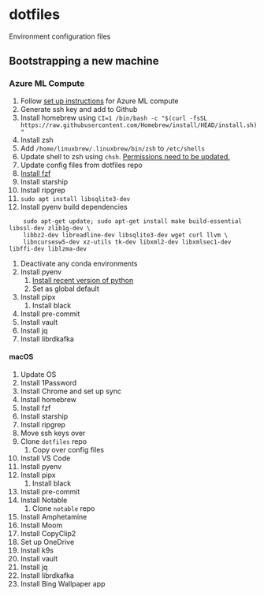 # dotfiles
Environment configuration files

## Bootstrapping a new machine

### Azure ML Compute

1. Follow [set up instructions](https://wiki.chrazure.cloud/general/AzureML/azureml-getting-started/) for Azure ML compute
1. Generate ssh key and add to Github
1. Install homebrew using `CI=1 /bin/bash -c "$(curl -fsSL https://raw.githubusercontent.com/Homebrew/install/HEAD/install.sh)"`
1. Install zsh
1. Add `/home/linuxbrew/.linuxbrew/bin/zsh` to `/etc/shells`
1. Update shell to zsh using `chsh`. [Permissions need to be updated.](https://askubuntu.com/questions/812420/chsh-always-asking-a-password-and-get-pam-authentication-failure)
1. Update config files from dotfiles repo
1. [Install fzf](https://github.com/junegunn/fzf#using-homebrew)
1. Install starship
1. Install ripgrep
1. `sudo apt install libsqlite3-dev`
1. Install pyenv build dependencies
```
    sudo apt-get update; sudo apt-get install make build-essential libssl-dev zlib1g-dev \
    libbz2-dev libreadline-dev libsqlite3-dev wget curl llvm \
    libncursesw5-dev xz-utils tk-dev libxml2-dev libxmlsec1-dev libffi-dev liblzma-dev
```
1. Deactivate any conda environments
1. Install pyenv
    1. [Install recent version of python](https://realpython.com/intro-to-pyenv/)
    1. Set as global default 
1. Install pipx
    1. Install black
1. Install pre-commit
1. Install vault
1. Install jq
1. Install librdkafka

#### macOS

1. Update OS
1. Install 1Password
1. Install Chrome and set up sync
1. Install homebrew
1. Install fzf
1. Install starship
1. Install ripgrep
1. Move ssh keys over
1. Clone `dotfiles` repo
    1. Copy over config files
1. Install VS Code
1. Install pyenv
1. Install pipx
    1. Install black
1. Install pre-commit
1. Install Notable
    1. Clone `notable` repo
1. Install Amphetamine
1. Install Moom
1. Install CopyClip2
1. Set up OneDrive
1. Install k9s
1. Install vault
1. Install jq
1. Install librdkafka
1. Install Bing Wallpaper app
